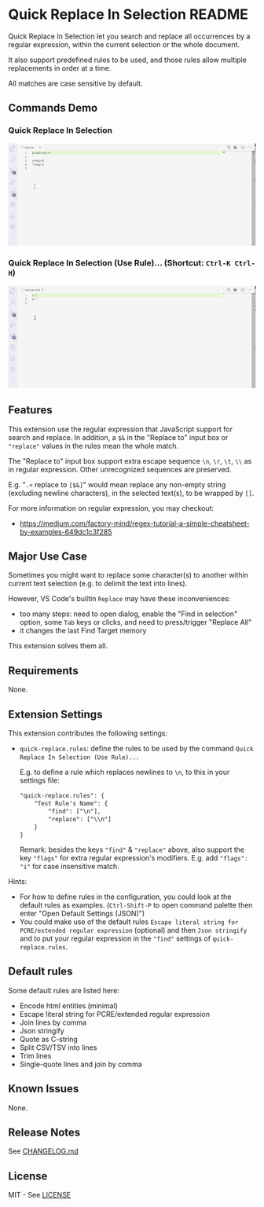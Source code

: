 # Quick Replace In Selection README

Quick Replace In Selection let you search and replace all occurrences by a regular expression, within the current selection or the whole document.

It also support predefined rules to be used, and those rules allow multiple replacements in order at a time.

All matches are case sensitive by default.

## Commands Demo

### Quick Replace In Selection

![Quick Replace In Selection](https://github.com/johnnytemp/vscode-quick-replace-in-selection/raw/master/images/replaceInSelection.gif)

### Quick Replace In Selection (Use Rule)... (Shortcut: `Ctrl-K Ctrl-H`)

![Quick Replace In Selection (Use Rule)...](https://github.com/johnnytemp/vscode-quick-replace-in-selection/raw/master/images/replaceInSelectionByRule.gif)

## Features

This extension use the regular expression that JavaScript support for search and replace. In addition, a `$&` in the "Replace to" input box or `"replace"` values in the rules mean the whole match.

The "Replace to" input box support extra escape sequence `\n`, `\r`, `\t`, `\\` as in regular expression. Other unrecognized sequences are preserved.

E.g. "`.+` replace to `[$&]`" would mean replace any non-empty string (excluding newline characters), in the selected text(s), to be wrapped by `[]`.

For more information on regular expression, you may checkout:

- https://medium.com/factory-mind/regex-tutorial-a-simple-cheatsheet-by-examples-649dc1c3f285

## Major Use Case

Sometimes you might want to replace some character(s) to another within current text selection (e.g. to delimit the text into lines).

However, VS Code's builtin `Replace` may have these inconveniences:

- too many steps: need to open dialog, enable the "Find in selection" option, some `Tab` keys or clicks, and need to press/trigger "Replace All"
- it changes the last Find Target memory

This extension solves them all.

## Requirements

None.

## Extension Settings

This extension contributes the following settings:

* `quick-replace.rules`: define the rules to be used by the command `Quick Replace In Selection (Use Rule)...`

    E.g. to define a rule which replaces newlines to `\n`, to this in your settings file:

    ```
    "quick-replace.rules": {
        "Test Rule's Name": {
            "find": ["\n"],
            "replace": ["\\n"]
        }
    }
    ```

    Remark: besides the keys `"find"` & `"replace"` above, also support the key `"flags"` for extra regular expression's modifiers. E.g. add `"flags": "i"` for case insensitive match.

Hints:

- For how to define rules in the configuration, you could look at the default rules as examples. (`Ctrl-Shift-P` to open command palette then enter "Open Default Settings (JSON)")
- You could make use of the default rules `Escape literal string for PCRE/extended regular expression` (optional) and then `Json stringify` and to put your regular expression in the `"find"` settings of `quick-replace.rules`.

## Default rules

Some default rules are listed here:

- Encode html entities (minimal)
- Escape literal string for PCRE/extended regular expression
- Join lines by comma
- Json stringify
- Quote as C-string
- Split CSV/TSV into lines
- Trim lines
- Single-quote lines and join by comma

## Known Issues

None.

## Release Notes

See [CHANGELOG.md](CHANGELOG.md)

## License

MIT - See [LICENSE](LICENSE)
